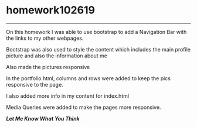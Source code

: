 # homework102619

****
On this homework I was able to use bootstrap to add a Navigation Bar with the links to my other webpages.

Bootstrap was also used to style the content which includes the main profile picture and also the information about me

Also made the pictures responsive

In the portfolio.html, columns and rows were added to keep the pics responsive to the page.

I also added more info in my content for index.html

Media Queries were added to make the pages more responsive.

***Let Me Know What You Think***